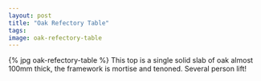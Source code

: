 ```yaml
---
layout: post
title: "Oak Refectory Table"
tags:
image: oak-refectory-table
---
```

{% jpg oak-refectory-table %} This top is a single solid slab of oak almost 100mm thick, the framework is mortise and tenoned. Several person lift!
